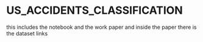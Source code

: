 # US_ACCIDENTS_CLASSIFICATION
this includes the notebook and the work paper and inside the paper there is the dataset links 
